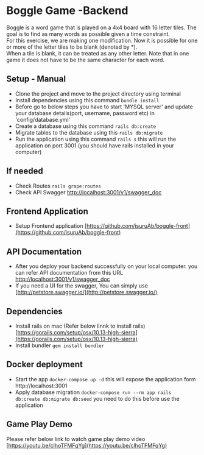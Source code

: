 # Boggle Game -Backend

Boggle is a word game that is played on a 4x4 board with 16 letter tiles. 
The goal is to find as many words as possible given a time constraint.  
For this exercise, we are making one modification.  Now it is possible for one or more of the letter tiles to be blank (denoted by *).  
When a tile is blank, it can be treated as any other letter.  Note that in one game it does not have to be the same character for each word.  

## Setup - Manual

- Clone the project and move to the project directory using terminal
- Install dependencies using this command `bundle install`
- Before go to below steps you have to start 'MYSQL server' and update your database details(port, username, password etc) in 'config/database.yml'
- Create a database using this command `rails db:create` 
- Migrate tables to the database using this `rails db:migrate`
- Run the application using this command `rails s` this will run the application on port 3001 (you should have rails installed in your computer)

## If needed

- Check Routes `rails grape:routes`
- Check API Swagger [http://localhost:3001/v1/swagger_doc](http://localhost:3001/v1/swagger_doc)

## Frontend Application

- Setup Frontend application [https://github.com/isuruAb/boggle-front](https://github.com/isuruAb/boggle-front)

## API Documentation

- After you deploy your backend successfully on your local computer. you can refer API documentation from this URL [http://localhost:3001/v1/swagger_doc](http://localhost:3001/v1/swagger_doc)
- If you need a UI for the swagger, You can simply use [http://petstore.swagger.io/](http://petstore.swagger.io/)

## Dependencies

- Install rails on mac (Refer below linnk to install rails)
 [https://gorails.com/setup/osx/10.13-high-sierra](https://gorails.com/setup/osx/10.13-high-sierra)
- Install bundler `gem install bundler`

## Docker deployment

- Start the app `docker-compose up -d` this will expose the application form http://localhost:3001
- Apply database migration `docker-compose run --rm app rails db:create db:migrate db:seed` you need to do this before use the application

## Game Play Demo

Please refer below link to watch game play demo video
[https://youtu.be/clhoTFMFqYg](https://youtu.be/clhoTFMFqYg) 